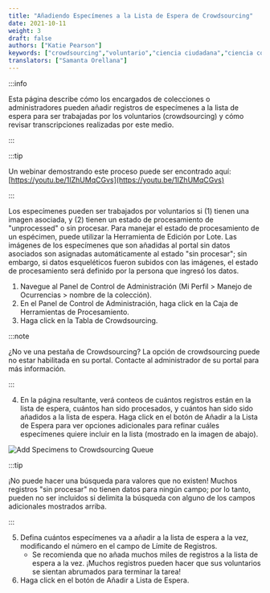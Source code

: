 ```yaml
---
title: "Añadiendo Especímenes a la Lista de Espera de Crowdsourcing"
date: 2021-10-11
weight: 3
draft: false
authors: ["Katie Pearson"]
keywords: ["crowdsourcing","voluntario","ciencia ciudadana","ciencia comunitaria"]
translators: ["Samanta Orellana"]
---
```


:::info

Esta página describe cómo los encargados de colecciones o administradores pueden añadir registros de especímenes a la lista de espera para ser trabajadas por los voluntarios (crowdsourcing) y cómo revisar transcripciones realizadas por este medio.

:::

:::tip

Un webinar demostrando este proceso puede ser encontrado aquí: [https://youtu.be/1IZhUMqCGvs](https://youtu.be/1IZhUMqCGvs)

:::

Los especímenes pueden ser trabajados por voluntarios si (1) tienen una imagen asociada, y (2) tienen un estado de procesamiento de "unprocessed" o sin procesar. Para manejar el estado de procesamiento de un espécimen, puede utilizar la Herramienta de Edición por Lote. Las imágenes de los especímenes que son añadidas al portal sin datos asociados son asignadas automáticamente al estado "sin procesar"; sin embargo, si datos esqueléticos fueron subidos con las imágenes, el estado de procesamiento será definido por la persona que ingresó los datos.

1. Navegue al Panel de Control de Administración (Mi Perfil > Manejo de Ocurrencias > nombre de la colección).
2. En el Panel de Control de Administración, haga click en la Caja de Herramientas de Procesamiento.
3. Haga click en la Tabla de Crowdsourcing.

:::note

¿No ve una pestaña de Crowdsourcing? La opción de crowdsourcing puede no estar habilitada en su portal. Contacte al administrador de su portal para más información.

:::

4. En la página resultante, verá conteos de cuántos registros están en la lista de espera, cuántos han sido procesados, y cuántos han sido sido añadidos a la lista de espera. Haga click en el botón de Añadir a la Lista de Espera para ver opciones adicionales para refinar cuáles especímenes quiere incluir en la lista (mostrado en la imagen de abajo).

![Add Specimens to Crowdsourcing Queue](/img/crowdsourcing2.PNG)

:::tip

¡No puede hacer una búsqueda para valores que no existen! Muchos registros "sin procesar" no tienen datos para ningún campo; por lo tanto, pueden no ser incluidos si delimita la búsqueda con alguno de los campos adicionales mostrados arriba.

:::

5. Defina cuántos especímenes va a añadir a la lista de espera a la vez, modificando el número en el campo de Límite de Registros.
      * Se recomienda que no añada muchos miles de registros a la lista de espera a la vez. ¡Muchos registros pueden hacer que sus voluntarios se sientan abrumados para terminar la tarea!
6. Haga click en el botón de Añadir a Lista de Espera.
